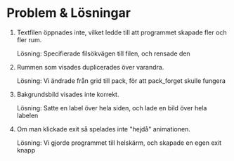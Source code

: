 # Problem & Lösningar

1. Textfilen öppnades inte, vilket ledde till att programmet skapade fler och fler rum.

    Lösning: Specifierade filsökvägen till filen, och rensade den


2. Rummen som visades duplicerades över varandra.

    Lösning: Vi ändrade från grid till pack, för att pack_forget skulle fungera


3. Bakgrundsbild visades inte korrekt.

    Lösning: Satte en label över hela siden, och lade en bild över hela labelen
    

4. Om man klickade exit så spelades inte "hejdå" animationen.

    Lösning: Vi gjorde programmet till helskärm, och skapade en egen exit knapp

